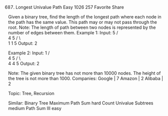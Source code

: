 687. Longest Univalue Path
Easy 1026 257 Favorite Share

Given a binary tree, find the length of the longest path where each node in the path has the same value. This path may or may not pass through the root.
Note: The length of path between two nodes is represented by the number of edges between them.
Example 1:
Input:
              5
             / \
            4   5
           / \   \
          1   1   5
Output: 2

Example 2:
Input:
              1
             / \
            4   5
           / \   \
          4   4   5
Output: 2

Note: The given binary tree has not more than 10000 nodes. The height of the tree is not more than 1000.
Companies: Google | 7 Amazon | 2 Alibaba | 2

Topic: Tree, Recursion

Similar: 
Binary Tree Maximum Path Sum hard
Count Univalue Subtrees medium
Path Sum III easy
